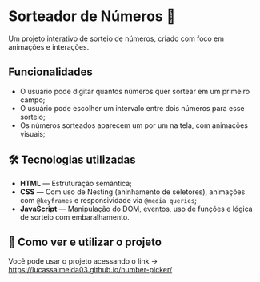 # Sorteador de Números 🎲

Um projeto interativo de sorteio de números, criado com foco em animações e interações.

## Funcionalidades

- O usuário pode digitar quantos números quer sortear em um primeiro campo;
- O usuário pode escolher um intervalo entre dois números para esse sorteio;
- Os números sorteados aparecem um por um na tela, com animações visuais;

## 🛠️ Tecnologias utilizadas

- **HTML** — Estruturação semântica;
- **CSS** — Com uso de Nesting (aninhamento de seletores), animações com `@keyframes` e responsividade via `@media queries`;
- **JavaScript** — Manipulação do DOM, eventos, uso de funções e lógica de sorteio com embaralhamento.

## 🚀 Como ver e utilizar o projeto
Você pode usar o projeto acessando o link -> https://lucassalmeida03.github.io/number-picker/
